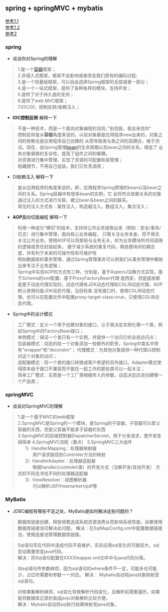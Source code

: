 ## spring + springMVC + mybatis
[参考1.1](https://blog.csdn.net/qq_41541619/article/details/82459873#SpringMVC%20%E7%9A%84%E5%B7%A5%E4%BD%9C%E5%8E%9F%E7%90%86%C2%A0)  
[参考1.2](https://blog.csdn.net/qq_41541619/article/details/82459965)  
[参考2](https://www.jianshu.com/p/7b6a070119c7)  
### spring
- 谈谈你对Spring的理解
> 1.是一个[容器](https://blog.csdn.net/JavaTear/article/details/9089655)框架；  
> 2.非侵入式框架，框架不会影响或者改变我们原有的编码过程;  
> 3.是一个轻量级框架，可以自由选择Spring框架的全部或者一部分；  
> 4.是一个一站式框架，提供了各种各样的模块，支持开发；  
> 5.提供了对于持久层的支持；  
> 6.提供了web MVC框架；  
> 7.IOC/DI，控制反转/依赖注入；  

- **IOC控制反转** 解释一下
> 不是一种技术，而是一个面向对象编程的法则，”别找我，我会来找你“  
> 控制反转是从**容器**角度来说的，以前对象都是应用程序new出来的，对象之间的依赖也是应用程序自己创建的
从而导致类与类之间的高耦合，难于测试。现在，由Spring管理[bean](https://blog.csdn.net/qfikh/article/details/52664144)的生命周期以及bean之间的关系，降低了
业务对象替换的复杂性，提高了组件之间的解耦。  
> 对资源进行集中管理，实现了资源的可配置和易管理；  
> 隐藏细节，不用自己组装，我们只负责调用；

- DI依赖注入 解释一下
> 是从应用程序的角度来说的，即，应用程序Spring管理的bean以及bean之间的关系。Spring容器中有很多bean的实例，它
会将符合依赖关系的对象通过注入的方式进行关联，建立bean与bean之间的联系。  
> 常见的注入方式有：属性注入，构造器注入，数组注入，集合注入；

- **AOP**面向切面编程 解释一下
> 利用一种成为”横切“的技术，支持将公共业务提取出来（例如：安全/事务/日志）进行集中管理，面向核心业务编程，
只需关注业务本身，而不用去关注公共业务。使用AOP可以将那些与业务无关，却为业务模块所共同调用的逻辑或责任封装起来，
便于减少系统的重复代码，降低模块间的耦合度，并有利于未来的可操作性和可维护性  
> 例如数据库的事务管理，通过Spring管理事务可以把我们从事务管理中解放出来专注于业务逻辑；  
> Spring中实现AOP的方式有三种，分别是，基于AspectJ注解方式实现，基于Schema的xml配置、基于ProxyFactoryBean代理
是西安，但是底层都是基于动态代理实现的，动态代理有JDK动态代理和CGLIB动态代理，AOP默认使用的是JDK动态代理，当目标类
没有接口时，使用CGLIB动态代理，也可以在配置文件中配置proxy-target-class=true，只使用CGLIB动态代理。

- Spring中的设计模式
> 工厂模式：定义一个用于创建对象的接口，让子类决定实例化哪一个类，例如Spring中的FactoryBean接口；  
> 单例模式：保证一个类只有一个实例，并提供一个访问它的全局访问点；  
> 包装器模式：动态的给一个对象添加一些额外的职责，Spring中类名中带有”wrapper“和”decorator“；
> 代理模式：为其他对象提供一种代理以控制对这个对象的访问；  
> 适配器模式：将一个类的接口转换成客户希望的另外接口。Adapter模式使得原本由于接口不兼容而不能在一起工作的那些类可以一起关注；  
> 简单工厂模式：实质是一个工厂类根据传入的参数，动态决定应该创建哪一个产品类；  

### springMVC
- 谈谈对SpringMVC的理解
> 1.是一个基于MVC的web框架  
> 2.SpringMVC是Spring的一个模块，是Spring的子容器，子容器可以拿父容器的东西，但是父容器不能拿子容器的东西  
> 3.SpringMVC的前端控制器DispatcherServlet，用于分发请求，使开发变得简单
> 4.SpringMVC流程（重点）
> 5.SpringMVC三大组件  
      1）HandlerMapping：处理器映射器  
            用户请求路径到Controller方法的映射  
      2）HandlerAdapter：处理器适配器  
            根据handler(controlelr类）的开发方式（注解开发/其他开发） 方式的不同去寻找不同的处理器适配器  
      3）ViewResolver：视图解析器  
            可以解析JSP/freemarkerr/pdf等

### MyBatis
- JDBC编程有哪些不足之处，MyBatis是如何解决这些问题的？
> 数据库链接创建、释放频繁造成系统资源浪费从而影响系统性能，如果使用数据库链接池可解决此问题。
解决：在SqlMapConfig.xml中配置数据链接池，使用连接池管理数据库链接。

> Sql语句写在代码中造成代码不易维护，实际应用sql变化的可能较大，sql变动需要改变java代码。  
解决：将Sql语句配置在XXXXmapper.xml文件中与java代码分离。

> 向sql语句传参数麻烦，因为sql语句的where条件不一定，可能多也可能少，占位符需要和参数一一对应。
解决： Mybatis自动将java对象映射至sql语句。

> 对结果集解析麻烦，sql变化导致解析代码变化，且解析前需要遍历，如果能将数据库记录封装成pojo对象解析比较方便。  
解决：Mybatis自动将sql执行结果映射至java对象。
